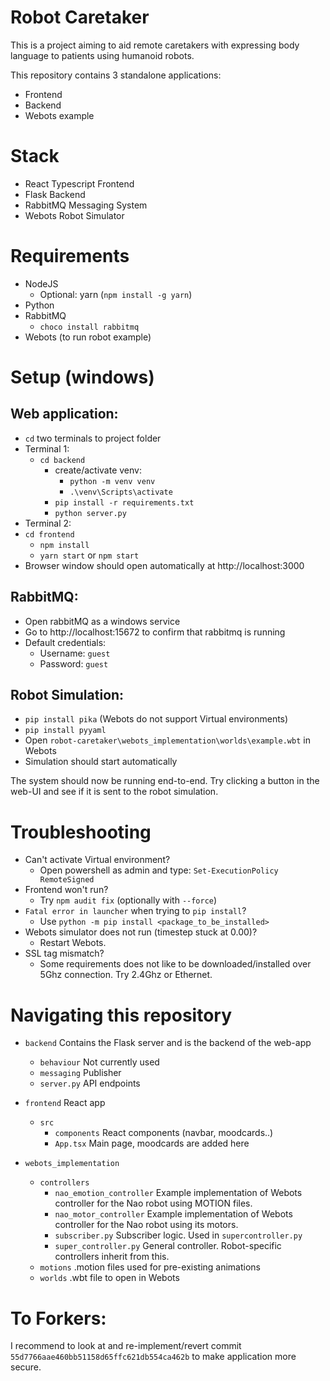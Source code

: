 # Robot Caretaker
This is a project aiming to aid remote caretakers with expressing body language to patients using humanoid robots.

This repository contains 3 standalone applications:
- Frontend
- Backend
- Webots example

# Stack
- React Typescript Frontend
- Flask Backend
- RabbitMQ Messaging System
- Webots Robot Simulator

# Requirements
- NodeJS
    - Optional: yarn (`npm install -g yarn`) 
- Python
- RabbitMQ
    - `choco install rabbitmq`
- Webots (to run robot example)

# Setup (windows)
## Web application:
- `cd` two terminals to project folder
- Terminal 1:
    - `cd backend`
        - create/activate venv:
            - `python -m venv venv`
            - `.\venv\Scripts\activate`
        - `pip install -r requirements.txt`
        - `python server.py`
- Terminal 2:
- `cd frontend`
    - `npm install`
    - `yarn start` or `npm start`
- Browser window should open automatically at http://localhost:3000

## RabbitMQ:
- Open rabbitMQ as a windows service
- Go to http://localhost:15672 to confirm that rabbitmq is running
- Default credentials:
    - Username: `guest`
    - Password: `guest`

## Robot Simulation:
- `pip install pika` (Webots do not support Virtual environments)
- `pip install pyyaml`
- Open `robot-caretaker\webots_implementation\worlds\example.wbt` in Webots
- Simulation should start automatically

The system should now be running end-to-end.
Try clicking a button in the web-UI and see if it is sent to the robot simulation.

# Troubleshooting
- Can't activate Virtual environment?
    - Open powershell as admin and type: `Set-ExecutionPolicy RemoteSigned`
- Frontend won't run?
    - Try `npm audit fix` (optionally with `--force`)
- `Fatal error in launcher` when trying to `pip install`?
    - Use `python -m pip install <package_to_be_installed>`
- Webots simulator does not run (timestep stuck at 0.00)?
    - Restart Webots. 
- SSL tag mismatch?
    - Some requirements does not like to be downloaded/installed over 5Ghz connection. Try 2.4Ghz or Ethernet.

# Navigating this repository
- `backend` Contains the Flask server and is the backend of the web-app
    - `behaviour` Not currently used
    - `messaging` Publisher
    - `server.py` API endpoints

- `frontend` React app
    - `src`
        - `components` React components (navbar, moodcards..)
        - `App.tsx` Main page, moodcards are added here

- `webots_implementation`
    - `controllers` 
        - `nao_emotion_controller` Example implementation of Webots controller for the Nao robot using MOTION files.
        - `nao_motor_controller` Example implementation of Webots controller for the Nao robot using its motors.
        - `subscriber.py` Subscriber logic. Used in `supercontroller.py`
        - `super_controller.py` General controller. Robot-specific controllers inherit from this.
    - `motions` .motion files used for pre-existing animations
    - `worlds` .wbt file to open in Webots
    
# To Forkers:
I recommend to look at and re-implement/revert commit `55d7766aae460bb51158d65ffc621db554ca462b` to make application more secure.

